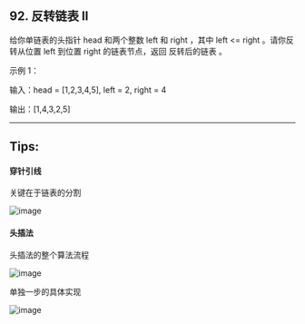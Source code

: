 ## 92. 反转链表 II
给你单链表的头指针 head 和两个整数 left 和 right ，其中 left <= right 。请你反转从位置 left 到位置 right 的链表节点，返回 反转后的链表 。
 
示例 1：

输入：head = [1,2,3,4,5], left = 2, right = 4

输出：[1,4,3,2,5]

---------------
## Tips:
#### 穿针引线
关键在于链表的分割

![image](https://user-images.githubusercontent.com/87250799/147059056-9093eac2-abf1-4ee6-ada3-6a569807a7ab.png)
#### 头插法
头插法的整个算法流程

![image](https://user-images.githubusercontent.com/87250799/147059339-5c2a0666-9f2a-4b8b-ac08-ea71d1fb3b7f.png)

单独一步的具体实现

![image](https://user-images.githubusercontent.com/87250799/147059465-fef28eea-5024-402f-9e0a-629319932e98.png)

